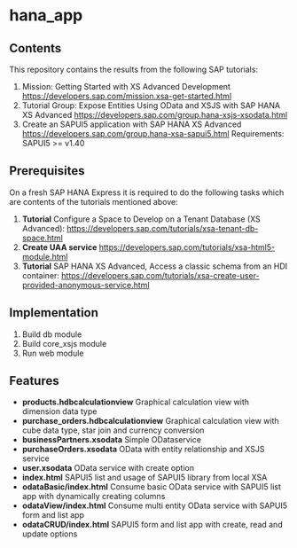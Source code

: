 # hana_app

## Contents

This repository contains the results from the following SAP tutorials:

1. Mission: Getting Started with XS Advanced Development
https://developers.sap.com/mission.xsa-get-started.html
2. Tutorial Group: Expose Entities Using OData and XSJS with SAP HANA XS Advanced
https://developers.sap.com/group.hana-xsjs-xsodata.html
3. Create an SAPUI5 application with SAP HANA XS Advanced
https://developers.sap.com/group.hana-xsa-sapui5.html
Requirements: SAPUI5 >= v1.40

## Prerequisites

On a fresh SAP HANA Express it is required to do the following tasks which are contents of the tutorials mentioned above:

1. **Tutorial** Configure a Space to Develop on a Tenant Database (XS Advanced): https://developers.sap.com/tutorials/xsa-tenant-db-space.html
2. **Create UAA service** https://developers.sap.com/tutorials/xsa-html5-module.html
3. **Tutorial** SAP HANA XS Advanced, Access a classic schema from an HDI container: https://developers.sap.com/tutorials/xsa-create-user-provided-anonymous-service.html

## Implementation

1. Build db module
2. Build core_xsjs module
3. Run web module

## Features

- **products.hdbcalculationview** Graphical calculation view with dimension data type 
- **purchase_orders.hdbcalculationview** Graphical calculation view with cube data type, star join and currency conversion
- **businessPartners.xsodata** Simple ODataservice
- **purchaseOrders.xsodata** OData with entity relationship and XSJS service 
- **user.xsodata** OData service with create option
- **index.html** SAPUI5 list and usage of SAPUI5 library from local XSA
- **odataBasic/index.html** Consume basic OData service with SAPUI5 list app with dynamically creating columns
- **odataView/index.html** Consume multi entity OData service with SAPUI5 form and list app
- **odataCRUD/index.html** SAPUI5 form and list app with create, read and update options
